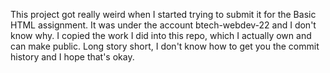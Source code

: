 This project got really weird when I started trying to submit it for the Basic HTML assignment. It was under the account btech-webdev-22 and I don't know why. I copied the work I did into this repo, which I actually own and can make public. Long story short, I don't know how to get you the commit history and I hope that's okay.
